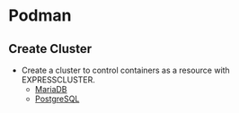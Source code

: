 # Podman

## Create Cluster
- Create a cluster to control containers as a resource with EXPRESSCLUSTER.
  - [MariaDB](doc/MariaDBCluster.md)
  - [PostgreSQL](doc/PostgreSQLCluster.md)